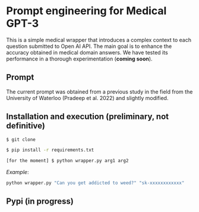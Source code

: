 # Prompt engineering for Medical GPT-3

This is a simple medical wrapper that introduces a complex context to each question submitted to Open AI API. The main goal is to enhance the accuracy obtained in medical domain answers. We have tested its performance in a thorough experimentation (**coming soon**).

## Prompt

The current prompt was obtained from a previous study in the field from the University of Waterloo (Pradeep et al. 2022) and slightly modified.

## Installation and execution (preliminary, not definitive)

```bash
$ git clone 

$ pip install -r requirements.txt

[for the moment] $ python wrapper.py arg1 arg2
```

*Example*:

```bash
python wrapper.py "Can you get addicted to weed?" "sk-xxxxxxxxxxxx"
```

## Pypi (in progress)
